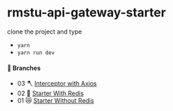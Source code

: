 # rmstu-api-gateway-starter

clone the project and type
-    `yarn`
-  `yarn run dev`



#### 🪸 Branches


-   03 🪓 [Interceptor with Axios](https://github.com/bappasahabapi/rmstu-management-api-gateway-redis/commits/rmstu/api/gateway/v1/03/axios) 
-   02 🐇 [Starter With Redis](https://github.com/bappasahabapi/rmstu-management-api-gateway-redis/tree/rmstu/api/gateway/v1/02/starter-redis) 
-   01 😿 [Starter Without Redis](https://github.com/bappasahabapi/rmstu-management-api-gateway-redis/tree/rmstu/api/gateway/v1/01/starter-without-redis) 